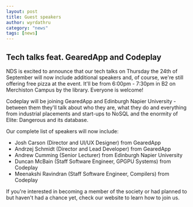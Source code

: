```yaml
---
layout: post
title: Guest speakers
author: wyrdathru
category: "news"
tags: [news]
---
```


## Tech talks feat. GearedApp and Codeplay
NDS is excited to announce that our tech talks on Thursday the 24th of September will now include additional speakers and, of course, we're still offering free pizza at the event. It'll be from 6:00pm - 7:30pm in B2 on Merchiston Campus by the library. Everyone is welcome!

Codeplay will be joining GearedApp and Edinburgh Napier University - between them they'll talk about who they are, what they do and everything from industrial placements and start-ups to NoSQL and the enormity of Elite: Dangerous and its database.

Our complete list of speakers will now include:

- Josh Carson (Director and UI/UX Designer) from GearedApp
- Andrzej Schmidt (Director and Lead Developer) from GearedApp
- Andrew Cumming (Senior Lecturer) from Edinburgh Napier University
- Duncan McBain (Staff Software Engineer, GPGPU Systems) from Codeplay
- Meenakshi Ravindran (Staff Software Engineer, Compilers) from Codeplay

If you're interested in becoming a member of the society or had planned to but haven't had a chance yet, check our website to learn how to join us. 